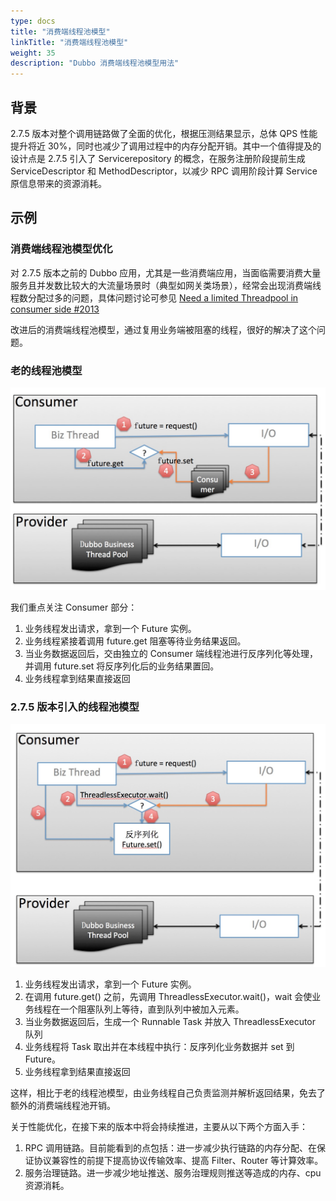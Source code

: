 ```yaml
---
type: docs
title: "消费端线程池模型"
linkTitle: "消费端线程池模型"
weight: 35
description: "Dubbo 消费端线程池模型用法"
---
```

## 背景
2.7.5 版本对整个调用链路做了全面的优化，根据压测结果显示，总体 QPS 性能提升将近 30%，同时也减少了调用过程中的内存分配开销。其中一个值得提及的设计点是 2.7.5 引入了 Servicerepository 的概念，在服务注册阶段提前生成 ServiceDescriptor 和 MethodDescriptor，以减少 RPC 调用阶段计算 Service 原信息带来的资源消耗。

## 示例
### 消费端线程池模型优化
对 2.7.5 版本之前的 Dubbo 应用，尤其是一些消费端应用，当面临需要消费大量服务且并发数比较大的大流量场景时（典型如网关类场景），经常会出现消费端线程数分配过多的问题，具体问题讨论可参见 [Need a limited Threadpool in consumer side #2013](https://github.com/apache/dubbo/issues/2013)

改进后的消费端线程池模型，通过复用业务端被阻塞的线程，很好的解决了这个问题。

### 老的线程池模型
![消费端线程池.png](/imgs/user/consumer-threadpool0.png)

我们重点关注 Consumer 部分：

1. 业务线程发出请求，拿到一个 Future 实例。
2. 业务线程紧接着调用 future.get 阻塞等待业务结果返回。
3. 当业务数据返回后，交由独立的 Consumer 端线程池进行反序列化等处理，并调用 future.set 将反序列化后的业务结果置回。
4. 业务线程拿到结果直接返回



### 2.7.5 版本引入的线程池模型
![消费端线程池新.png](/imgs/user/consumer-threadpool1.png)

1. 业务线程发出请求，拿到一个 Future 实例。
2. 在调用 future.get() 之前，先调用 ThreadlessExecutor.wait()，wait 会使业务线程在一个阻塞队列上等待，直到队列中被加入元素。
3. 当业务数据返回后，生成一个 Runnable Task 并放入 ThreadlessExecutor 队列
4. 业务线程将 Task 取出并在本线程中执行：反序列化业务数据并 set 到 Future。
5. 业务线程拿到结果直接返回

这样，相比于老的线程池模型，由业务线程自己负责监测并解析返回结果，免去了额外的消费端线程池开销。

关于性能优化，在接下来的版本中将会持续推进，主要从以下两个方面入手：

1. RPC 调用链路。目前能看到的点包括：进一步减少执行链路的内存分配、在保证协议兼容性的前提下提高协议传输效率、提高 Filter、Router 等计算效率。
2. 服务治理链路。进一步减少地址推送、服务治理规则推送等造成的内存、cpu 资源消耗。
